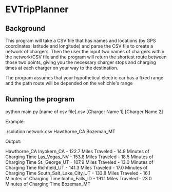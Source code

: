 # EVTripPlanner


## Background

This program will take a CSV file that has names and locations (by GPS coordinates: latitude and longitude) and parse the CSV file to create a network of chargers.
Then the user the input two names of chargers within the network/CSV file and the program will return the shortest route between those two points, giving you
the necessary charger stops and charging times at each charger on your way to the destination.

The program assumes that your hypothetical electric car has a fixed range and the path route will be depended on the vehichle's range


## Running the program 

python main.py [name of csv file].csv [Charger Name 1] [Charger Name 2]

Example:  

./solution network.csv Hawthorne_CA Bozeman_MT

Output:

Hawthorne_CA
Inyokern_CA - 122.7 Miles Traveled - 14.8 Minutes of Charging Time
Las_Vegas_NV - 153.8 Miles Traveled - 18.5 Minutes of Charging Time
St._George_UT - 107.9 Miles Traveled - 13.0 Minutes of Charging Time
Richfield_UT - 141.3 Miles Traveled - 17.0 Minutes of Charging Time
South_Salt_Lake_City_UT - 133.8 Miles Traveled - 16.1 Minutes of Charging Time
Idaho_Falls_ID - 191.1 Miles Traveled - 23.0 Minutes of Charging Time
Bozeman_MT